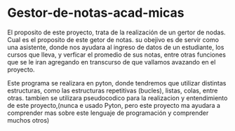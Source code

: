 # Gestor-de-notas-acad-micas

El proposito de este proyecto, trata de la realización de un gertor de nodas. Cual es el proposito de este getor de notas. su obejivo es de servir como una asistente,
donde nos ayudara al ingreso de datos de un estudiante, los cursos que lleva, y verficar el promedio de sus notas, entre otras funciones que se le iran agregando en transcurso
de que vallamos avazando en el proyecto.

Este programa se realizara en pyton, donde tendremos que utilizar distintas estructuras, como las estructuras repetitivas (bucles), listas, colas, entre otras.
tambien se utilizara pseudocodico para la realizacion y entendimiento de este proyecto,(nunca e usado Pyton, pero este proyecto ma ayudara a comprender mas sobre 
este lenguaje de programación y comprender muchos otros)
